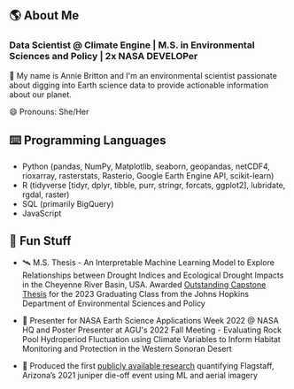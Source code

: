 ## 🌎 About Me

### **Data Scientist @ Climate Engine | M.S. in Environmental Sciences and Policy | 2x NASA DEVELOPer**

👋 My name is Annie Britton and I'm an environmental scientist passionate about digging into Earth science data to provide actionable information about our planet.

😄 Pronouns: She/Her

## ⌨️ Programming Languages
- Python (pandas, NumPy, Matplotlib, seaborn, geopandas, netCDF4, rioxarray, rasterstats, Rasterio, Google Earth Engine API, scikit-learn)
- R (tidyverse [tidyr, dplyr, tibble, purr, stringr, forcats, ggplot2], lubridate, rgdal, raster)
- SQL (primarily BigQuery)
- JavaScript

## 🚀 Fun Stuff

- 🛰️ M.S. Thesis - An Interpretable Machine Learning Model to Explore Relationships between Drought Indices and Ecological Drought Impacts in the Cheyenne River Basin, USA. Awarded [Outstanding Capstone Thesis](https://github.com/anniebritton/Ecological-Drought-ML-Modeling) for the 2023 Graduating Class from the Johns Hopkins Department of Environmental Sciences and Policy

- 🌵 Presenter for	NASA Earth Science Applications Week 2022 @ NASA HQ and Poster Presenter at AGU's 2022 Fall Meeting - Evaluating Rock Pool Hydroperiod Fluctuation using Climate Variables to Inform Habitat Monitoring and Protection in the Western Sonoran Desert

- 🍃 Produced the first [publicly available research](https://www.knau.org/knau-and-arizona-news/2022-05-02/satellite-imagery-reveals-unprecedented-die-off-of-junipers-in-northern-arizona) quantifying Flagstaff, Arizona’s 2021 juniper die-off event using ML and aerial imagery
